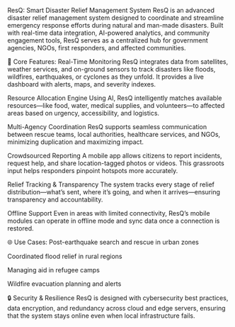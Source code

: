 <p> ResQ: Smart Disaster Relief Management System
ResQ is an advanced disaster relief management system designed to coordinate and streamline emergency response efforts during natural and man-made disasters. Built with real-time data integration, AI-powered analytics, and community engagement tools, ResQ serves as a centralized hub for government agencies, NGOs, first responders, and affected communities.

🚨 Core Features:
Real-Time Monitoring
ResQ integrates data from satellites, weather services, and on-ground sensors to track disasters like floods, wildfires, earthquakes, or cyclones as they unfold. It provides a live dashboard with alerts, maps, and severity indexes.

Resource Allocation Engine
Using AI, ResQ intelligently matches available resources—like food, water, medical supplies, and volunteers—to affected areas based on urgency, accessibility, and logistics.

Multi-Agency Coordination
ResQ supports seamless communication between rescue teams, local authorities, healthcare services, and NGOs, minimizing duplication and maximizing impact.

Crowdsourced Reporting
A mobile app allows citizens to report incidents, request help, and share location-tagged photos or videos. This grassroots input helps responders pinpoint hotspots more accurately.

Relief Tracking & Transparency
The system tracks every stage of relief distribution—what’s sent, where it’s going, and when it arrives—ensuring transparency and accountability.

Offline Support
Even in areas with limited connectivity, ResQ’s mobile modules can operate in offline mode and sync data once a connection is restored.

🌐 Use Cases:
Post-earthquake search and rescue in urban zones

Coordinated flood relief in rural regions

Managing aid in refugee camps

Wildfire evacuation planning and alerts

🔒 Security & Resilience
ResQ is designed with cybersecurity best practices, data encryption, and redundancy across cloud and edge servers, ensuring that the system stays online even when local infrastructure fails.</p>

